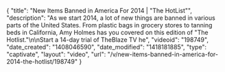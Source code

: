 {
    "title": "New Items Banned in America For 2014 | \"The HotList\"",
    "description": "As we start 2014, a lot of new things are banned in various parts of the United States. From plastic bags in grocery stores to tanning beds in California, Amy Holmes has you covered on this edition of \"The Hotlist.\"\n\nStart a 14-day trial of TheBlaze TV he",
    "videoid": "198749",
    "date_created": "1408046590",
    "date_modified": "1418181885",
    "type": "captivate",
    "layout": "video",
    "url": "\/v\/new-items-banned-in-america-for-2014-the-hotlist\/198749"
}